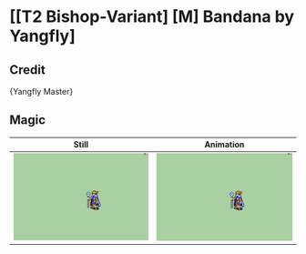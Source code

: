 # [\[T2 Bishop-Variant\] \[M\] Bandana by Yangfly]

## Credit

{Yangfly Master}

## Magic

| Still | Animation |
| :---: | :-------: |
| ![Magic still](./Magic_000.png) | ![Magic animation](./Magic.gif) |
